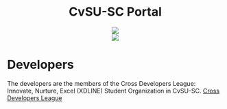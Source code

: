 <div align="center">
  <h1 align="center">CvSU-SC Portal</h1>
  <a align="center" href="http://php.net"><img src="https://upload.wikimedia.org/wikipedia/commons/thumb/2/27/PHP-logo.svg/1200px-PHP-logo.svg.png"/></a>
	<br/>
  <img align="center" src="https://img.shields.io/npm/l/express.svg"/>
</div>

# Developers
The developers are the members of the Cross Developers League: Innovate, Nurture, Excel (XDLINE) Student Organization in CvSU-SC.
<a href="https://fb.com/xdline.dit">Cross Developers League</a>
